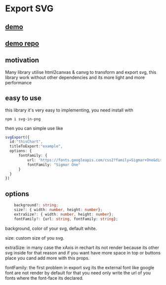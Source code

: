 # Export SVG

## [demo](https://josermarinr.github.io/demo-export-svg/)
## [demo repo](https://github.com/josermarinr/demo-export-svg)
## motivation

Many library utilise html2canvas & canvg to transform and export svg,  this library work without other dependencies and its more light and more performance

## easy to use

this library it's very easy to implementing, you need install with

`npm i svg-in-png`

then you can simple use like

``` ts
svgExport({
  id:"thisChart",
  titleToExport:"example",
  options: {
      fontFamily: {
          url: 'https://fonts.googleapis.com/css2?family=Sigmar+One&display=swap',
          fontFamily: "Sigmar One"
      }
  }
})
```

## options

``` ts
    background?: string;
    size?: { width: number, height: number};
    extraSize?: { width: number, height: number};
    fontFamily?: {url: string, fontFamily: string};
```

background, color of your svg, default white.

size: custom size of you svg.

extraSize: in many case the xAxis in rechart its not render because its other svg inside for that reason and if you want have more space in top or buttons place you cand add more with this props.

fontFamily: the first problem in export svg its the external font like google font are not render by default for that you need only write the url of you fonts where the font-face its declared.